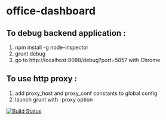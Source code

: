 office-dashboard
================

To debug backend application : 
------------------------------
1. npm install -g node-inspector
2. grunt debug
3. go to http://localhost:8088/debug?port=5857 with Chrome

To use http proxy : 
------------------------------
1. add proxy_host and proxy_conf constants to global config
2. launch grunt with -proxy option


[![Build Status](https://travis-ci.org/johanpoirier/office-dashboard.png?branch=master)](https://travis-ci.org/johanpoirier/office-dashboard.png?branch=master)
